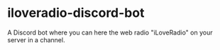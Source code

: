 # iloveradio-discord-bot
A Discord bot where you can here the web radio "iLoveRadio" on your server in a channel.

